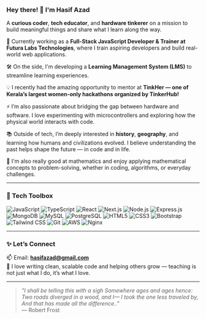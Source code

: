### Hey there! 👋 I'm Hasif Azad

A **curious coder**, **tech educator**, and **hardware tinkerer** on a mission to build meaningful things and share what I learn along the way.

🚀 Currently working as a **Full-Stack JavaScript Developer & Trainer at Futura Labs Technologies**, where I train aspiring developers and build real-world web applications.

🛠️ On the side, I'm developing a **Learning Management System (LMS)** to streamline learning experiences.

💡 I recently had the amazing opportunity to mentor at **TinkHer — one of Kerala’s largest women-only hackathons organized by TinkerHub!**

⚡ I’m also passionate about bridging the gap between hardware and software. I love experimenting with microcontrollers and exploring how the physical world interacts with code.

📚 Outside of tech, I’m deeply interested in **history**, **geography**, and learning how humans and civilizations evolved. I believe understanding the past helps shape the future — in code and in life.

🔢 I'm also really good at mathematics and enjoy applying mathematical concepts to problem-solving, whether in coding, algorithms, or everyday challenges.

---

### 🧰 Tech Toolbox

![JavaScript](https://img.shields.io/badge/-JavaScript-F7DF1E?style=flat-square&logo=javascript&logoColor=black)
![TypeScript](https://img.shields.io/badge/-TypeScript-3178C6?style=flat-square&logo=typescript&logoColor=white)
![React](https://img.shields.io/badge/-ReactJS-61DAFB?style=flat-square&logo=react&logoColor=black)
![Next.js](https://img.shields.io/badge/-Next.js-000000?style=flat-square&logo=next.js)
![Node.js](https://img.shields.io/badge/-Node.js-339933?style=flat-square&logo=node.js&logoColor=white)
![Express.js](https://img.shields.io/badge/-Express.js-000000?style=flat-square&logo=express&logoColor=white)
![MongoDB](https://img.shields.io/badge/-MongoDB-47A248?style=flat-square&logo=mongodb&logoColor=white)
![MySQL](https://img.shields.io/badge/-MySQL-4479A1?style=flat-square&logo=mysql&logoColor=white)
![PostgreSQL](https://img.shields.io/badge/-PostgreSQL-336791?style=flat-square&logo=postgresql&logoColor=white)
![HTML5](https://img.shields.io/badge/-HTML5-E34F26?style=flat-square&logo=html5&logoColor=white)
![CSS3](https://img.shields.io/badge/-CSS3-1572B6?style=flat-square&logo=css3)
![Bootstrap](https://img.shields.io/badge/-Bootstrap-7952B3?style=flat-square&logo=bootstrap&logoColor=white)
![Tailwind CSS](https://img.shields.io/badge/-TailwindCSS-38B2AC?style=flat-square&logo=tailwind-css)
![Git](https://img.shields.io/badge/-Git-F05032?style=flat-square&logo=git&logoColor=white)
![AWS](https://img.shields.io/badge/-AWS-FF9900?style=flat-square&logo=amazon-aws&logoColor=white)
![Nginx](https://img.shields.io/badge/-Nginx-009639?style=flat-square&logo=nginx&logoColor=white)


---

### ✨ Let’s Connect

📫 Email: **hasifazad@gmail.com**  
💬 I love writing clean, scalable code and helping others grow — teaching is not just what I do, it’s what I love.

---

> _"I shall be telling this with a sigh
> Somewhere ages and ages hence:
> Two roads diverged in a wood, and I—
> I took the one less traveled by,
> And that has made all the difference.."_  
> — Robert Frost
